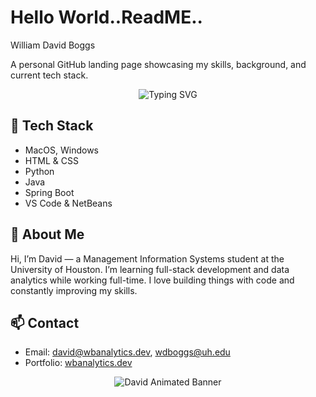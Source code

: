 # Hello World..ReadME..
William David Boggs

A personal GitHub landing page showcasing my skills, background, and current tech stack.

<p align="center">
  <img src="https://readme-typing-svg.herokuapp.com?font=Fira+Code&weight=500&size=24&pause=200&center=true&vCenter=true&width=600&color_list=FF0000,00FF00,0000FF,FFFF00,FF00FF,00FFFF&lines=Hi%2C+I'm+David!;MIS+Student+%7C+Aspiring+Data+Analyst;Always+Learning+%26+Building" alt="Typing SVG" />
</p>

## 🚀 Tech Stack

- MacOS, Windows  
- HTML & CSS  
- Python  
- Java  
- Spring Boot  
- VS Code & NetBeans  

## 👤 About Me

Hi, I’m David — a Management Information Systems student at the University of Houston. I’m learning full-stack development and data analytics while working full-time. I love building things with code and constantly improving my skills.

## 📫 Contact

- Email: david@wbanalytics.dev, wdboggs@uh.edu  
- Portfolio: [wbanalytics.dev](https://wbanalytics.dev)

<p align="center">
  <img src="https://raw.githubusercontent.com/your-username/your-repo/main/banner.gif" alt="David Animated Banner" />
</p>
